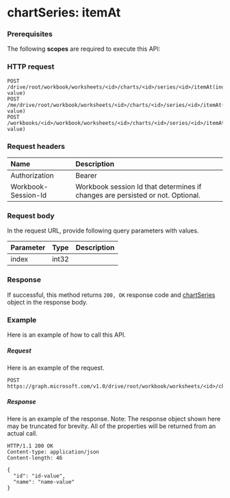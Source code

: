 # chartSeries: itemAt


### Prerequisites
The following **scopes** are required to execute this API: 
### HTTP request
<!-- { "blockType": "ignored" } -->
```http
POST /drive/root/workbook/worksheets/<id>/charts/<id>/series/<id>/itemAt(index=index-value)
POST /me/drive/root/workbook/worksheets/<id>/charts/<id>/series/<id>/itemAt(index=index-value)
POST /workbooks/<id>/workbook/worksheets/<id>/charts/<id>/series/<id>/itemAt(index=index-value)

```
### Request headers
| Name       | Description|
|:---------------|:----------|
| Authorization  | Bearer <code>|
| Workbook-Session-Id  | Workbook session Id that determines if changes are persisted or not. Optional.|

### Request body
In the request URL, provide following query parameters with values.

| Parameter	   | Type	|Description|
|:---------------|:--------|:----------|
|index|int32||

### Response
If successful, this method returns `200, OK` response code and [chartSeries](../resources/chartseries.md) object in the response body.

### Example
Here is an example of how to call this API.
##### Request
Here is an example of the request.
<!-- {
  "blockType": "request",
  "name": "chartseries_itemat"
}-->
```http
POST https://graph.microsoft.com/v1.0/drive/root/workbook/worksheets/<id>/charts/<id>/series/<id>/itemAt
```

##### Response
Here is an example of the response. Note: The response object shown here may be truncated for brevity. All of the properties will be returned from an actual call.
<!-- {
  "blockType": "response",
  "truncated": true,
  "@odata.type": "microsoft.graph.chartSeries"
} -->
```http
HTTP/1.1 200 OK
Content-type: application/json
Content-length: 46

{
  "id": "id-value",
  "name": "name-value"
}
```

<!-- uuid: 8fcb5dbc-d5aa-4681-8e31-b001d5168d79
2015-10-25 14:57:30 UTC -->
<!-- {
  "type": "#page.annotation",
  "description": "chartSeries: itemAt",
  "keywords": "",
  "section": "documentation",
  "tocPath": ""
}-->